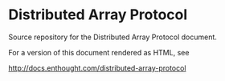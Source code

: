 Distributed Array Protocol
==========================

Source repository for the Distributed Array Protocol document.

For a version of this document rendered as HTML, see

http://docs.enthought.com/distributed-array-protocol
